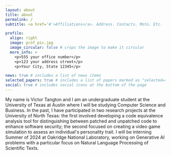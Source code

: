 ```yaml
---
layout: about
title: about
permalink: /
subtitle: <a href='#'>Affiliations</a>. Address. Contacts. Moto. Etc.

profile:
  align: right
  image: prof_pic.jpg
  image_circular: false # crops the image to make it circular
  more_info: >
    <p>555 your office number</p>
    <p>123 your address street</p>
    <p>Your City, State 12345</p>

news: true # includes a list of news items
selected_papers: true # includes a list of papers marked as "selected={true}"
social: true # includes social icons at the bottom of the page
---
```


My name is Victor Tangton and I am an undergraduate student at the University of Texas at Austin where I will be studying Computer Science and Business. In the past,  I have participated in two research projects at the University of North Texas: the first involved developing a code equivalence analysis tool for distinguishing between patched and unpatched code to enhance software security; the second focused on creating a video game simulation to assess an individual's personality trait. I will be interning Summer of 2024 at Oakridge National Laboratory, working on Generative AI problems with a particular focus on Natural Language Processing of Scientific Texts.